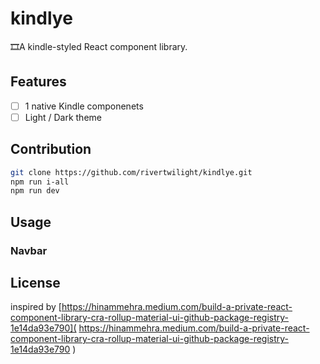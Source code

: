 # kindlye

🎞A kindle-styled React component library.

## Features

- [ ] 1 native Kindle componenets
- [ ] Light / Dark theme

## Contribution

```bash
git clone https://github.com/rivertwilight/kindlye.git
npm run i-all
npm run dev
```

## Usage

### Navbar

## License

inspired by 
[https://hinammehra.medium.com/build-a-private-react-component-library-cra-rollup-material-ui-github-package-registry-1e14da93e790](
https://hinammehra.medium.com/build-a-private-react-component-library-cra-rollup-material-ui-github-package-registry-1e14da93e790
)

